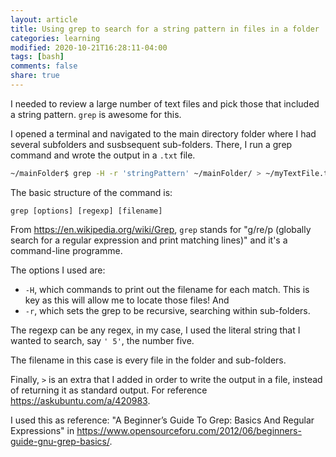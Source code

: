 ```yaml
---
layout: article
title: Using grep to search for a string pattern in files in a folder
categories: learning
modified: 2020-10-21T16:28:11-04:00
tags: [bash]
comments: false
share: true
---
```


I needed to review a large number of text files and pick those that included a string pattern. `grep` is awesome for this. 

I opened a terminal and navigated to the main directory folder where I had several subfolders and susbsequent sub-folders. There, I run a grep command and wrote the output in a `.txt` file.

```bash
~/mainFolder$ grep -H -r 'stringPattern' ~/mainFolder/ > ~/myTextFile.txt
```

The basic structure of the command is:

`grep [options] [regexp] [filename]`


From <https://en.wikipedia.org/wiki/Grep>, `grep` stands for "g/re/p (globally search for a regular expression and print matching lines)" and it's a command-line programme.

The options I used are:

- `-H`, which commands to print out the filename for each match. This is key as this will allow me to locate those files! And 
- `-r`, which sets the grep to be recursive, searching within sub-folders.

The regexp can be any regex, in my case, I used the literal string that I wanted to search, say `' 5'`, the number five.

The filename in this case is every file in the folder and sub-folders.

Finally, `>` is an extra that I added in order to write the output in a file, instead of returning it as standard output. For reference <https://askubuntu.com/a/420983>.


I used this as reference:  "A Beginner’s Guide To Grep: Basics And Regular Expressions" in <https://www.opensourceforu.com/2012/06/beginners-guide-gnu-grep-basics/>.